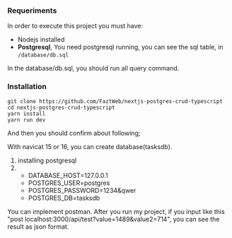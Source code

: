 ### Requeriments

In order to execute this project you must have:

* Nodejs installed
* **Postgresql**, You need postgresql running, you can see the sql table, in `/database/db.sql`

In the database/db.sql,  you should run all query command.

### Installation

```
git clone https://github.com/FaztWeb/nextjs-postgres-crud-typescript
cd nextjs-postgres-crud-typescript
yarn install
yarn run dev
```
And then you should confirm about following;

With navicat 15 or 16, you can create database(tasksdb).

1. installing postgresql 
2.    - DATABASE_HOST=127.0.0.1
      - POSTGRES_USER=postgres
      - POSTGRES_PASSWORD=1234&qwer
      - POSTGRES_DB=tasksdb

You can implement postman.
After you run my project,  if you input like this "post localhost:3000/api/test?value=1489&value2=714", you can see the result as json format.
